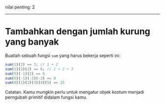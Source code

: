 nilai penting: 2

---

# Tambahkan dengan jumlah kurung yang banyak

Buatlah sebuah fungsi `sum` yang harus bekerja seperti ini:

```js
sum(1)(2) == 3; // 1 + 2
sum(1)(2)(3) == 6; // 1 + 2 + 3
sum(5)(-1)(2) == 6
sum(6)(-1)(-2)(-3) == 0
sum(0)(1)(2)(3)(4)(5) == 15
```

Catatan. Kamu mungkin perlu untuk mengatur objek kostum menjadi perngubah primitif didalam fungsi kamu.